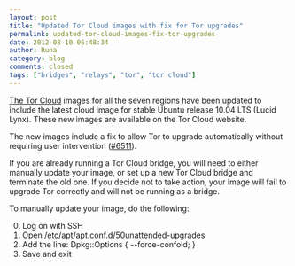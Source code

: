 ```yaml
---
layout: post
title: "Updated Tor Cloud images with fix for Tor upgrades"
permalink: updated-tor-cloud-images-fix-tor-upgrades
date: 2012-08-10 06:48:34
author: Runa
category: blog
comments: closed
tags: ["bridges", "relays", "tor", "tor cloud"]
---
```


[The Tor Cloud](https://cloud.torproject.org/) images for all the seven regions have been updated to include the latest cloud image for stable Ubuntu release 10.04 LTS (Lucid Lynx). These new images are available on the Tor Cloud website.

The new images include a fix to allow Tor to upgrade automatically without requiring user intervention ([\#6511](https://trac.torproject.org/projects/tor/ticket/6511)).

If you are already running a Tor Cloud bridge, you will need to either manually update your image, or set up a new Tor Cloud bridge and terminate the old one. If you decide not to take action, your image will fail to upgrade Tor correctly and will not be running as a bridge.

To manually update your image, do the following:

0. Log on with SSH  
 1. Open /etc/apt/apt.conf.d/50unattended-upgrades  
 2. Add the line: Dpkg::Options { --force-confold; }  
 3. Save and exit

